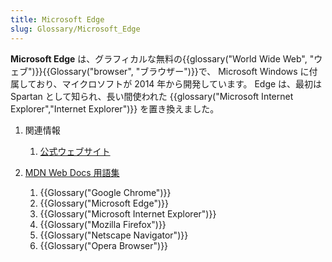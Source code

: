 ```yaml
---
title: Microsoft Edge
slug: Glossary/Microsoft_Edge
---
```


**Microsoft Edge** は、グラフィカルな無料の{{glossary("World Wide Web", "ウェブ")}}{{Glossary("browser", "ブラウザー")}}で、 Microsoft Windows に付属しており、マイクロソフトが 2014 年から開発しています。 Edge は、最初は Spartan として知られ、長い間使われた {{glossary("Microsoft Internet Explorer","Internet Explorer")}} を置き換えました。

1. 関連情報

    1. [公式ウェブサイト](https://www.microsoft.com/edge)

2. [MDN Web Docs 用語集](/ja/docs/Glossary)

    1. {{Glossary("Google Chrome")}}
    2. {{Glossary("Microsoft Edge")}}
    3. {{Glossary("Microsoft Internet Explorer")}}
    4. {{Glossary("Mozilla Firefox")}}
    5. {{Glossary("Netscape Navigator")}}
    6. {{Glossary("Opera Browser")}}
